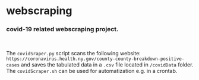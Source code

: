# webscraping
### covid-19 related webscraping project. <br>
<br>

The `covidSraper.py` script scans the following website: `https://coronavirus.health.ny.gov/county-county-breakdown-positive-cases`
and saves the tabulated data in a `.csv` file located in  `/covidData` folder. The `covidScraper.sh` can be used for automatization e.g. in a crontab. 
